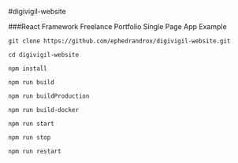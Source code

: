 #digivigil-website

###React Framework Freelance Portfolio Single Page App Example

``git clone https://github.com/ephedrandrox/digivigil-website.git``

``cd digivigil-website``

``npm install``

``npm run build``

``npm run buildProduction``

``npm run build-docker``

``npm run start``

``npm run stop``

``npm run restart``